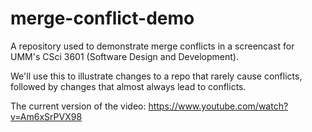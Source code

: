 # merge-conflict-demo

A repository used to demonstrate merge conflicts in a screencast for UMM's CSci 3601
(Software Design and Development).

We'll use this to illustrate changes to a repo that rarely cause conflicts, 
followed by changes that almost always lead to conflicts.

The current version of the video: https://www.youtube.com/watch?v=Am6xSrPVX98
